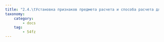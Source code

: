 ```yaml
---
title: "2.4.\tУстановка признаков предмета расчета и способа расчета для товаров."
taxonomy:
    category:
        - docs
    tag:
        - 54fz
---
```



